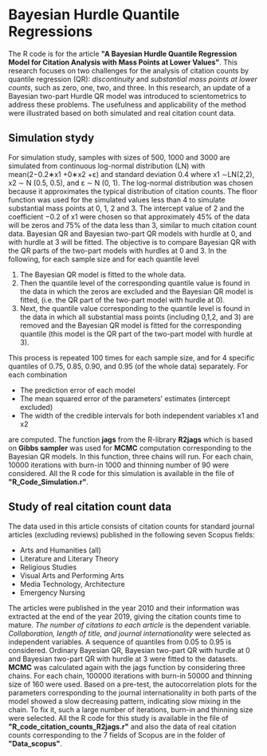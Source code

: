 # Bayesian Hurdle Quantile Regressions

The R code is for the article **"A Bayesian Hurdle Quantile Regression Model for Citation Analysis with Mass Points at Lower Values"**. This research focuses on two challenges for the analysis of citation counts by quantile regression (QR): _discontinuity_ and _substantial mass points at lower counts_, such as zero, one, two, and three. In this research, an update of a Bayesian two-part Hurdle QR model was introduced to scientometrics to address these problems. The usefulness and applicability of the method were illustrated based on both simulated and real citation count data.

## Simulation stydy
For simulation study, samples with sizes of 500, 1000 and 3000 are simulated from continuous log-normal distribution (LN) with mean(2−0.2∗x1 +0∗x2 +ε) and standard deviation 0.4 where x1 ∼LN(2,2), x2 ∼ N (0.5, 0.5), and ε ∼ N (0, 1). The log-normal distribution was chosen because it approximates the typical distribution of citation counts. The floor function was used for the simulated values less than 4 to simulate substantial mass points at 0, 1, 2 and 3. The intercept value of 2 and the coefficient −0.2 of x1 were chosen so that approximately 45% of the data will be zeros and 75% of the data less than 3, similar to much citation count data. Bayesian QR and Bayesian two-part QR models with hurdle at 0, and with hurdle at 3 will be fitted. The objective is to compare Bayesian QR with the QR parts of the two-part models with hurdles at 0 and 3. In the following, for each sample size and for each quantile level

 1. The Bayesian QR model is fitted to the whole data. 
 2. Then the quantile level of the corresponding quantile value is found in the data in which the zeros are excluded and the Bayesian QR model is fitted, (i.e. the QR part of the two-part model with hurdle at 0).
 3.  Next, the quantile value corresponding to the quantile level is found in the data in which all substantial mass points (including 0,1,2, and 3) are removed and the Bayesian QR model is fitted for the corresponding quantile (this model is the QR part of the two-part model with hurdle at 3). 
 
 This process is repeated 100 times for each sample size, and for 4 specific quantiles of 0.75, 0.85, 0.90, and 0.95 (of the whole data) separately. For each combination
- The prediction error of each model
- The mean squared error of the parameters’ estimates (intercept excluded)
- The width of the credible intervals for both independent variables x1 and x2
  
 are computed. The function **jags** from the R-library **R2jags** which is based on **Gibbs sampler** was used for **MCMC** computation corresponding to the Bayesian QR models. In this function, three chains will run. For each chain, 10000 iterations with burn-in 1000 and thinning number of 90 were considered. All the R code for this simulation is available in the file of **"R_Code_Simulation.r"**.

## Study of real citation count data
The data used in this article consists of citation counts for standard journal articles (excluding reviews) published in the following seven Scopus fields: 

- Arts and Humanities (all)
- Literature and Literary Theory
-  Religious Studies
-  Visual Arts and Performing Arts
-  Media Technology, Architecture
-  Emergency Nursing

The articles were published in the year 2010 and their information was extracted at the end of the year 2019, giving the citation counts time to mature. _The number of citations to each article_ is the dependent variable. _Collaboration, length of title, and journal internationality_ were selected as independent variables. A sequence of quantiles from 0.05 to 0.95 is considered. Ordinary Bayesian QR, Bayesian two-part QR with hurdle at 0 and Bayesian two-part QR with hurdle at 3 were fitted to the datasets. **MCMC** was calculated again with the jags function by considering three chains. For each chain, 100000 iterations with burn-in 50000 and thinning size of 160 were used. Based on a pre-test, the autocorrelation plots for the parameters corresponding to the journal internationality in both parts of the model showed a slow decreasing pattern, indicating slow mixing in the chain. To fix it, such a large number of iterations, burn-in and thinning size were selected. All the R code for this study is available in the file of **"R_code_citation_counts_R2jags.r"** and also the data of real citation counts corresponding to the 7 fields of Scopus are in the folder of **"Data_scopus"**.






